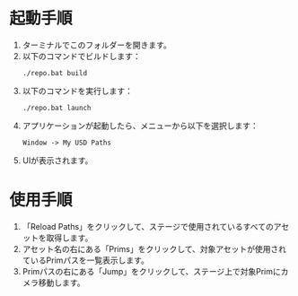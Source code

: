 # 起動手順
1. ターミナルでこのフォルダーを開きます。
2. 以下のコマンドでビルドします：
   ```
   ./repo.bat build
   ```
3. 以下のコマンドを実行します：
   ```
   ./repo.bat launch
   ```
4. アプリケーションが起動したら、メニューから以下を選択します：
   ```
   Window -> My USD Paths
   ```
5. UIが表示されます。
# 使用手順
1. 「Reload Paths」をクリックして、ステージで使用されているすべてのアセットを取得します。
2. アセット名の右にある「Prims」をクリックして、対象アセットが使用されているPrimパスを一覧表示します。
3. Primパスの右にある「Jump」をクリックして、ステージ上で対象Primにカメラ移動します。